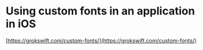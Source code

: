 # Using custom fonts in an application in iOS

[https://grokswift.com/custom-fonts/](https://grokswift.com/custom-fonts/)

